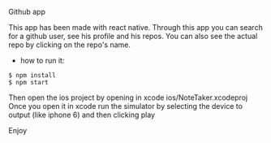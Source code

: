 Github app

This app has been made with react native.
Through this app you can search for a github user, see his profile and his repos.
You can also see the actual repo by clicking on the repo's name.

* how to run it:
```
$ npm install
$ npm start
```
Then open the ios project by opening in xcode ios/NoteTaker.xcodeproj
Once you open it in xcode run the simulator by selecting the device to output (like iphone 6) and then clicking play

Enjoy
